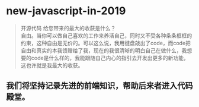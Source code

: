 # new-javascript-in-2019
> 开源代码 给您带来的最大的收获是什么？   
> 自由。当你可以做自己喜欢的工作来养活自己，同时又不受各种条条框框的约束，这种自由是无价的。可以这么说，我用键盘敲出了code，而code把自由和真实的本我馈赠给了我，现在的我很清晰的明白自己在做什么，我想要的code是什么样的，我能跟随自己内心的指引去开发出更多的新功能，这也许就是我最大的收获。  
 ## 我们将坚持记录先进的前端知识，帮助后来者进入代码殿堂。
